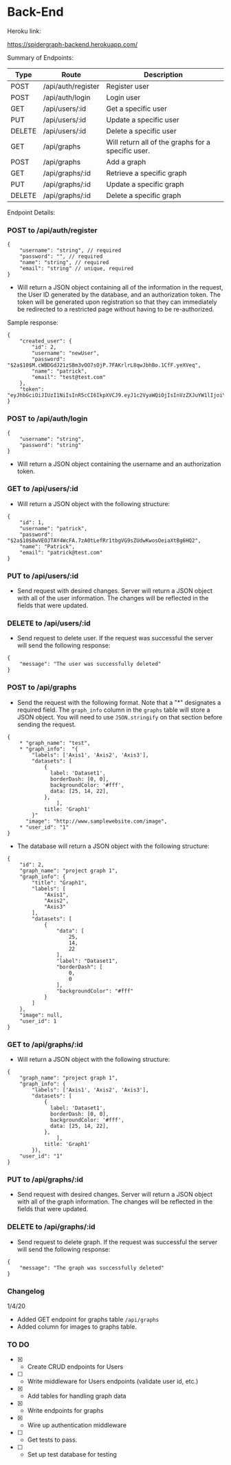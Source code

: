 # Back-End

Heroku link:

https://spidergraph-backend.herokuapp.com/

Summary of Endpoints:

| Type | Route  | Description   |
|---|---|---|
| POST  | /api/auth/register   | Register user  |
| POST  | /api/auth/login  | Login user  |
| GET  | /api/users/:id  | Get a specific user  |
| PUT   | /api/users/:id  | Update a specific user  |
| DELETE  | /api/users/:id  | Delete a specific user   |
| GET  | /api/graphs  | Will return all of the graphs for a specific user.  |
| POST  | /api/graphs  | Add a graph  |
| GET  | /api/graphs/:id  | Retrieve a specific graph   |
| PUT  | /api/graphs/:id   | Update a specific graph  |
| DELETE  | /api/graphs/:id   | Delete a specific graph  |


Endpoint Details:

### POST to /api/auth/register

```
{
    "username": "string", // required
    "password": "", // required
    "name": "string", // required
    "email": "string" // unique, required
}
```
- Will return a JSON object containing all of the information in the request, the User ID generated by the database, and an authorization token. The token will be generated upon registration so that they can immediately be redirected to a restricted page without having to be re-authorized.

Sample response:
```
{
    "created_user": {
        "id": 2,
        "username": "newUser",
        "password": "$2a$10$M.cWBDGdJ21zSBm3vOO7sOjP.7FAKrlrL8qwJbhBo.1CfF.yeXVeq",
        "name": "patrick",
        "email": "test@test.com"
    },
    "token": "eyJhbGciOiJIUzI1NiIsInR5cCI6IkpXVCJ9.eyJ1c2VyaWQiOjIsInVzZXJuYW1lIjoiY3NodXNoZXJlYmEiLCJpYXQiOjE1NzgxODkwMjEsImV4cCI6MTU3ODE5MjYyMX0.Sfmt0liQSfhbbhaZ4Oso9G9CgP_tYVgUZpNFAJcy6g0"
}
```

### POST to /api/auth/login

```
{
	"username": "string",
	"password": "string"
}
```
- Will return a JSON object containing the username and an authorization token.

### GET to /api/users/:id

- Will return a JSON object with the following structure:

```
{
    "id": 1,
    "username": "patrick",
    "password": "$2a$10$8wVEOJTAY4WcFA.7zA0tLefRr1tbgVG9sZUdwKwosOeiaXtBg6HQ2",
    "name": "Patrick",
    "email": "patrick@test.com"
}
```

### PUT to /api/users/:id

- Send request with desired changes. Server will return a JSON object with all of the user information. The changes will be reflected in the fields that were updated.

### DELETE to /api/users/:id

- Send request to delete user. If the request was successful the server will send the following response:

```
{
    "message": "The user was successfully deleted"
}
```
### POST to /api/graphs

- Send the request with the following format. Note that a "*" designates a required field. The `graph_info` column in the `graphs` table will store a JSON object. You will need to use `JSON.stringify` on that section before sending the request.

```
{
	* "graph_name": "test",
	* "graph_info":  "{
		"labels": ['Axis1', 'Axis2', 'Axis3'],
		"datasets": [
	        {
	          label: 'Dataset1',
	          borderDash: [0, 0],
	          backgroundColor: '#fff',
	          data: [25, 14, 22],
	        },
    			],
			title: 'Graph1'
		}"
	  "image": "http://www.samplewebsite.com/image",
    * "user_id": "1"
}
```

- The database will return a JSON object with the following structure:

```
{
    "id": 2,
    "graph_name": "project graph 1",
    "graph_info": {
        "title": "Graph1",
        "labels": [
            "Axis1",
            "Axis2",
            "Axis3"
        ],
        "datasets": [
            {
                "data": [
                    25,
                    14,
                    22
                ],
                "label": "Dataset1",
                "borderDash": [
                    0,
                    0
                ],
                "backgroundColor": "#fff"
            }
        ]
    },
    "image": null,
    "user_id": 1
}
```

### GET to /api/graphs/:id

- Will return a JSON object with the following structure:

```
{
	"graph_name": "project graph 1",
	"graph_info": {
		"labels": ['Axis1', 'Axis2', 'Axis3'],
		"datasets": [
	        {
	          label: 'Dataset1',
	          borderDash: [0, 0],
	          backgroundColor: '#fff',
	          data: [25, 14, 22],
	        },
    			],
			title: 'Graph1'
		}),
	"user_id": "1"
}
```

### PUT to /api/graphs/:id

- Send request with desired changes. Server will return a JSON object with all of the graph information. The changes will be reflected in the fields that were updated.

### DELETE to /api/graphs/:id

- Send request to delete graph. If the request was successful the server will send the following response:

```
{
    "message": "The graph was successfully deleted"
}
```

### Changelog

1/4/20

- Added GET endpoint for graphs table `/api/graphs`
- Added column for images to graphs table.

### TO DO

- [x] - Create CRUD endpoints for Users
- [ ] - Write middleware for Users endpoints (validate user id, etc.)
- [x] - Add tables for handling graph data
- [x] - Write endpoints for graphs
- [x] - Wire up authentication middleware
- [ ] - Get tests to pass.
- [ ] - Set up test database for testing